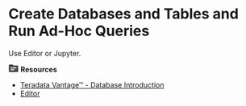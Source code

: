 # Create Databases and Tables and Run Ad-Hoc Queries

Use Editor or Jupyter.

<!-- * Start the Editor guided tour. -->
<!--* Check out the Jupyter Getting Started Notebook tutorial. -->
<!--* Watch a quick video on creating tables. -->

![../Images/fluto-icn-resources.png](../Images/fluto-icn-resources.png) **Resources**

* [Teradata Vantage™ - Database Introduction](https://docs.teradata.com/access/sources/dita/map?dita:mapPath=qia1556235689628.ditamap)
* [Editor](https://docs.teradata.com/r/dLArVI09J62c8byzVbHMtw/E_Y7lej97C_G_EnczQ8gaA)